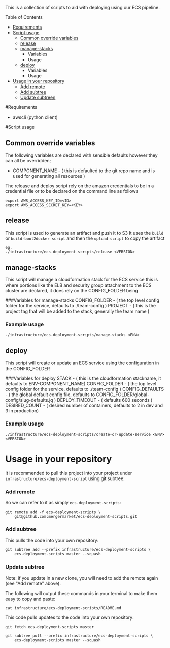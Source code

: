 This is a collection of scripts to aid with deploying using our ECS pipeline.

Table of Contents
- [Requirements](#requrements)
- [Script usage](#script-usage)
     - [Common override variables](#common-overrid-variables)
     - [release](#release)
     - [manage-stacks](#manage-stacks)
       - Variables
       - Usage
     - [deploy](#deploy)
       - Variables
       - Usage
- [Usage in your repository](#usage-in-your-repository)
     - [Add remote](#add-remote)
     - [Add subtree](#add-subtree)
     - [Update subtreen](#update-subtree)

#Requirements
- awscli (python client)

#Script usage

## Common override variables
The following variables are declared with sensible defaults however they can all be overridden;
- COMPONENT_NAME - ( this is defaulted to the git repo name and is used for generating all resources )

The release and deploy script rely on the amazon credentials to be in a credential file or to be declared on the command line as follows
    
    export AWS_ACCESS_KEY_ID=<ID>
    export AWS_ACCESS_SECRET_KEY=<KEY>

## release
This script is used to generate an artifact and push it to S3
It uses the `build` or `build-boot2docker script` and then the `upload script` to copy the artifact

    eg.
    ./infrastructure/ecs-deployment-scripts/release <VERSION>

## manage-stacks
This script will manage a cloudformation stack for the ECS service this is where portions like the ELB and security group attachment to the ECS cluster are declared, it does rely on the CONFIG_FOLDER being 

###Variables for manage-stacks
    CONFIG_FOLDER - ( the top level config folder for the service, defaults to ./team-config )
    PROJECT - ( this is the project tag that will be added to the stack, generally the team name )

### Example usage
    ./infrastructure/ecs-deployment-scripts/manage-stacks <ENV>

## deploy
This script will create or update an ECS service using the configuration in the CONFIG_FOLDER

###Variables for deploy 
    STACK - ( this is the cloudformation stackname, it defaults to ENV-COMPONENT_NAME)
    CONFIG_FOLDER - ( the top level config folder for the service, defaults to ./team-config )
    CONFIG_DEFAULTS - ( the global default config file, defaults to CONFIG_FOLDER/global-config/slug-defaults.jq )
    DEPLOY_TIMEOUT - ( defaults 600 seconds )
    DESIRED_COUNT - ( desired number of containers, defaults to 2 in dev and 3 in production)

### Example usage
    ./infrastructure/ecs-deployment-scripts/create-or-update-service <ENV> <VERSION> 


# Usage in your repository

It is recommended to pull this project into your project under `infrastructure/ecs-deployment-script` using git subtree:

### Add remote

So we can refer to it as simply `ecs-deployment-scripts`:

    git remote add -f ecs-deployment-scripts \
        git@github.com:mergermarket/ecs-deployment-scripts.git

### Add subtree

This pulls the code into your own repository:

    git subtree add --prefix infrastructure/ecs-deployment-scripts \
        ecs-deployment-scripts master --squash

### Update subtree

Note: if you update in a new clone, you will need to add the remote again (see "Add remote" above).

The following will output these commands in your terminal to make them easy to copy and paste:

    cat infrastructure/ecs-deployment-scripts/README.md

This code pulls updates to the code into your own repository:

    git fetch ecs-deployment-scripts master
    
    git subtree pull --prefix infrastructure/ecs-deployment-scripts \
        ecs-deployment-scripts master --squash 



